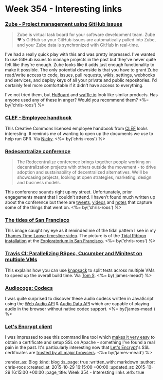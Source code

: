 Week 354 - Interesting links
============================

### [Zube - Project management using GitHub issues](https://zube.io/)

> Zube is virtual task board for your software development team. Zube ❤'s GitHub so your GitHub issues are automatically pulled into Zube, and your Zube data is synchronized with GitHub in real-time.

I've had a really quick play with this and was pretty impressed. I've wanted to use GitHub issues to manage projects in the past but they've never quite felt like they're enough. Zube looks like it adds just enough functionality to make it possible. The only potential downside is that you have to grant Zube read/write access to code, issues, pull requests, wikis, settings, webhooks and services, and deploy keys of all your private and public repositories. I'd certainly feel more comfortable if it didn't have access to everything.

I've not tried them, but [HuBoard][huboard] and [waffle.io][waffle.io] look like similar products. Has anyone used any of these in anger? Would you recommend them? <%= by('chris-roos') %>


### [CLEF - Employee handbook](https://github.com/clef/handbook/blob/master/README.md)

This Creative Commons licensed employee handbook from [CLEF][clef] looks interesting. It reminds me of wanting to open up the documents we use to help run GFR. Via [Nicky][nicky-thompson]. <%= by('chris-roos') %>


### [Redecentralize conference](http://redecentralize.org/conference/)

> The Redecentralize conference brings together people working on decentralization projects with others outside the movement - to drive adoption and sustainability of decentralized alternatives. We'll be showcasing projects, looking at open strategies, marketing, design and business models.

This conference sounds right up my street. Unfortunately, prior engagements meant that I couldn't attend. I haven't found much written up about the conference but there are [tweets][redecentralized-tweets], [videos][redecentralized-videos] and [notes][redecentralized-etherpad] that capture some of the things that went on. <%= by('chris-roos') %>


### [The tides of San Francisco](http://imgur.com/a/7KvMy)

This image caught my eye as it reminded me of the tidal pattern I see in my [Thames Time Lapse timeslice video][thames-timeslice-video]. The picture is of the [Tidal Ribbon installation][tidal-ribbon] at the [Exploratorium in San Francisco][exploratorium]. <%= by('chris-roos') %>


### [Travis CI: Parallelizing RSpec, Cucumber and Minitest on multiple VMs](http://docs.travis-ci.com/user/speeding-up-the-build/#Parallelizing-RSpec%2C-Cucumber-and-Minitest-on-multiple-VMs)

This explains how you can use [knapsack][] to split tests across multiple VMs to speed up the overall build time. Via [Tom S][]. <%= by('james-mead') %>


### [Audiocogs: Codecs](http://audiocogs.org/codecs/)

I was quite surprised to discover these audio codecs written in JavaScript using the [Web Audio API][] & [Audio Data API][] which are capable of playing audio in the browser without native codec support. <%= by('james-mead') %>


### [Let's Encrypt client](https://github.com/letsencrypt/letsencrypt)

I was impressed to see this command line tool which [makes it very easy][lets-encrypt-demo-video] to obtain a certificate and setup SSL on Apache - something I've found a real pain in the past. It's particularly interesting now that [Let's Encrypt][lets-encrypt]'s SSL certificates are [trusted by all major browsers][lets-encrypt-is-trusted]. <%= by('james-mead') %>


[clef]: https://getclef.com/
[exploratorium]: http://www.exploratorium.edu/
[huboard]: https://huboard.com/
[nicky-thompson]: https://twitter.com/knotnicky/
[redecentralized-etherpad]: https://public.etherpad-mozilla.org/p/rdc2015
[redecentralized-tweets]: https://twitter.com/hashtag/redecentralize?src=hash
[redecentralized-videos]: https://www.youtube.com/channel/UCxfh-2aOR5hZUjxJLQ2CIHw
[tidal-ribbon]: http://transmote.com/projects/tidalribbon/
[thames-timeslice-video]: https://vimeo.com/104385576
[waffle.io]: https://waffle.io/
[knapsack]: https://github.com/ArturT/knapsack
[Tom S]: http://codon.com/
[Web Audio API]: https://dvcs.w3.org/hg/audio/raw-file/tip/webaudio/specification.html
[Audio Data API]: https://wiki.mozilla.org/Audio_Data_API
[lets-encrypt-demo-video]: https://www.youtube.com/watch?v=Gas_sSB-5SU
[lets-encrypt]: https://letsencrypt.org/
[lets-encrypt-is-trusted]: https://letsencrypt.org/2015/10/19/lets-encrypt-is-trusted.html


:render_as: Blog
:kind: blog
:is_page: true
:written_with: markdown
:author: chris-roos
:created_at: 2015-10-29 16:15:00 +00:00
:updated_at: 2015-10-29 16:15:00 +00:00
:page_title: Week 354 - Interesting links
:erb: true
